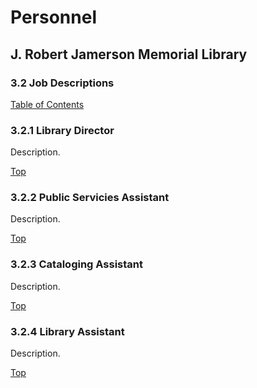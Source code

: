 [0]: ../README.md
[3.2]: job-descriptions.md

# Personnel
## J. Robert Jamerson Memorial Library
### 3.2 Job Descriptions
[Table of Contents][0]

### 3.2.1 Library Director [](#library-director)
Description.

[Top][3.2]

### 3.2.2 Public Servicies Assistant [](#public-services-assistant)
Description.

[Top][3.2]

### 3.2.3 Cataloging Assistant [](#cataloging-assistant)
Description.

[Top][3.2]

### 3.2.4 Library Assistant [](#library-assistant)
Description.

[Top][3.2]